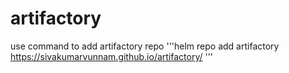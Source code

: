 # artifactory
use command to add artifactory repo
'''helm repo add artifactory https://sivakumarvunnam.github.io/artifactory/
'''

